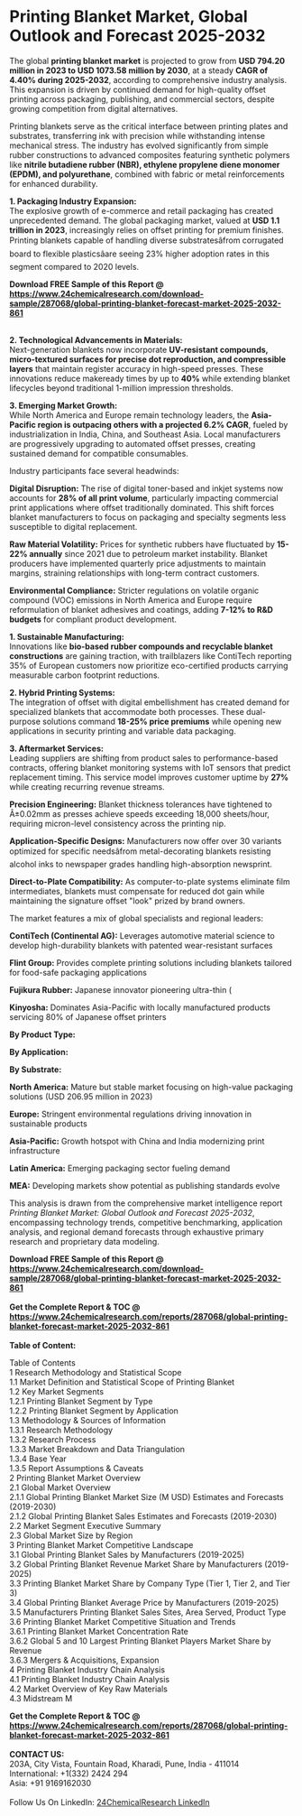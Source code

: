 <h1>Printing Blanket Market, Global Outlook and Forecast 2025-2032</h1><p>The global <strong>printing blanket market</strong> is projected to grow from <strong>USD 794.20 million in 2023 to USD 1073.58 million by 2030</strong>, at a steady <strong>CAGR of 4.40% during 2025-2032</strong>, according to comprehensive industry analysis. This expansion is driven by continued demand for high-quality offset printing across packaging, publishing, and commercial sectors, despite growing competition from digital alternatives.</p><p>Printing blankets serve as the critical interface between printing plates and substrates, transferring ink with precision while withstanding intense mechanical stress. The industry has evolved significantly from simple rubber constructions to advanced composites featuring synthetic polymers like <strong>nitrile butadiene rubber (NBR), ethylene propylene diene monomer (EPDM), and polyurethane</strong>, combined with fabric or metal reinforcements for enhanced durability.</p><p><strong>1. Packaging Industry Expansion:</strong><br>
The explosive growth of e-commerce and retail packaging has created unprecedented demand. The global packaging market, valued at <strong>USD 1.1 trillion in 2023</strong>, increasingly relies on offset printing for premium finishes. Printing blankets capable of handling diverse substratesâfrom corrugated board to flexible plasticsâare seeing 23% higher adoption rates in this segment compared to 2020 levels.</p><div><b>Download FREE Sample of this Report @ 
            <a href="https://www.24chemicalresearch.com/download-sample/287068/global-printing-blanket-forecast-market-2025-2032-861">
            https://www.24chemicalresearch.com/download-sample/287068/global-printing-blanket-forecast-market-2025-2032-861</a></b></div><br><p><strong>2. Technological Advancements in Materials:</strong><br>
Next-generation blankets now incorporate <strong>UV-resistant compounds, micro-textured surfaces for precise dot reproduction, and compressible layers</strong> that maintain register accuracy in high-speed presses. These innovations reduce makeready times by up to <strong>40%</strong> while extending blanket lifecycles beyond traditional 1-million impression thresholds.</p><p><strong>3. Emerging Market Growth:</strong><br>
While North America and Europe remain technology leaders, the <strong>Asia-Pacific region is outpacing others with a projected 6.2% CAGR</strong>, fueled by industrialization in India, China, and Southeast Asia. Local manufacturers are progressively upgrading to automated offset presses, creating sustained demand for compatible consumables.</p><p>Industry participants face several headwinds:</p><p><strong>Digital Disruption:</strong> The rise of digital toner-based and inkjet systems now accounts for <strong>28% of all print volume</strong>, particularly impacting commercial print applications where offset traditionally dominated. This shift forces blanket manufacturers to focus on packaging and specialty segments less susceptible to digital replacement.</p><p><strong>Raw Material Volatility:</strong> Prices for synthetic rubbers have fluctuated by <strong>15-22% annually</strong> since 2021 due to petroleum market instability. Blanket producers have implemented quarterly price adjustments to maintain margins, straining relationships with long-term contract customers.</p><p><strong>Environmental Compliance:</strong> Stricter regulations on volatile organic compound (VOC) emissions in North America and Europe require reformulation of blanket adhesives and coatings, adding <strong>7-12% to R&amp;D budgets</strong> for compliant product development.</p><p><strong>1. Sustainable Manufacturing:</strong><br>
Innovations like <strong>bio-based rubber compounds and recyclable blanket constructions</strong> are gaining traction, with trailblazers like ContiTech reporting 35% of European customers now prioritize eco-certified products carrying measurable carbon footprint reductions.</p><p><strong>2. Hybrid Printing Systems:</strong><br>
The integration of offset with digital embellishment has created demand for specialized blankets that accommodate both processes. These dual-purpose solutions command <strong>18-25% price premiums</strong> while opening new applications in security printing and variable data packaging.</p><p><strong>3. Aftermarket Services:</strong><br>
Leading suppliers are shifting from product sales to performance-based contracts, offering blanket monitoring systems with IoT sensors that predict replacement timing. This service model improves customer uptime by <strong>27%</strong> while creating recurring revenue streams.</p><p><strong>Precision Engineering:</strong> Blanket thickness tolerances have tightened to Â±0.02mm as presses achieve speeds exceeding 18,000 sheets/hour, requiring micron-level consistency across the printing nip.</p><p><strong>Application-Specific Designs:</strong> Manufacturers now offer over 30 variants optimized for specific needsâfrom metal-decorating blankets resisting alcohol inks to newspaper grades handling high-absorption newsprint.</p><p><strong>Direct-to-Plate Compatibility:</strong> As computer-to-plate systems eliminate film intermediates, blankets must compensate for reduced dot gain while maintaining the signature offset "look" prized by brand owners.</p><p>The market features a mix of global specialists and regional leaders:</p><p><strong>ContiTech (Continental AG):</strong> Leverages automotive material science to develop high-durability blankets with patented wear-resistant surfaces</p><p><strong>Flint Group:</strong> Provides complete printing solutions including blankets tailored for food-safe packaging applications</p><p><strong>Fujikura Rubber:</strong> Japanese innovator pioneering ultra-thin (
    </p><p><strong>Kinyosha:</strong> Dominates Asia-Pacific with locally manufactured products servicing 80% of Japanese offset printers</p><p><strong>By Product Type:</strong></p><p><strong>By Application:</strong></p><p><strong>By Substrate:</strong></p><p><strong>North America:</strong> Mature but stable market focusing on high-value packaging solutions (USD 206.95 million in 2023)</p><p><strong>Europe:</strong> Stringent environmental regulations driving innovation in sustainable products</p><p><strong>Asia-Pacific:</strong> Growth hotspot with China and India modernizing print infrastructure</p><p><strong>Latin America:</strong> Emerging packaging sector fueling demand</p><p><strong>MEA:</strong> Developing markets show potential as publishing standards evolve</p><p>This analysis is drawn from the comprehensive market intelligence report <em>Printing Blanket Market: Global Outlook and Forecast 2025-2032</em>, encompassing technology trends, competitive benchmarking, application analysis, and regional demand forecasts through exhaustive primary research and proprietary data modeling.</p><div><b>Download FREE Sample of this Report @ 
            <a href="https://www.24chemicalresearch.com/download-sample/287068/global-printing-blanket-forecast-market-2025-2032-861">
            https://www.24chemicalresearch.com/download-sample/287068/global-printing-blanket-forecast-market-2025-2032-861</a></b></div><br><div><b>Get the Complete Report & TOC @ 
            <a href="https://www.24chemicalresearch.com/reports/287068/global-printing-blanket-forecast-market-2025-2032-861">
            https://www.24chemicalresearch.com/reports/287068/global-printing-blanket-forecast-market-2025-2032-861</a></b></div><br>
            <b>Table of Content:</b><p>Table of Contents<br />
1 Research Methodology and Statistical Scope<br />
1.1 Market Definition and Statistical Scope of Printing Blanket<br />
1.2 Key Market Segments<br />
1.2.1 Printing Blanket Segment by Type<br />
1.2.2 Printing Blanket Segment by Application<br />
1.3 Methodology & Sources of Information<br />
1.3.1 Research Methodology<br />
1.3.2 Research Process<br />
1.3.3 Market Breakdown and Data Triangulation<br />
1.3.4 Base Year<br />
1.3.5 Report Assumptions & Caveats<br />
2 Printing Blanket Market Overview<br />
2.1 Global Market Overview<br />
2.1.1 Global Printing Blanket Market Size (M USD) Estimates and Forecasts (2019-2030)<br />
2.1.2 Global Printing Blanket Sales Estimates and Forecasts (2019-2030)<br />
2.2 Market Segment Executive Summary<br />
2.3 Global Market Size by Region<br />
3 Printing Blanket Market Competitive Landscape<br />
3.1 Global Printing Blanket Sales by Manufacturers (2019-2025)<br />
3.2 Global Printing Blanket Revenue Market Share by Manufacturers (2019-2025)<br />
3.3 Printing Blanket Market Share by Company Type (Tier 1, Tier 2, and Tier 3)<br />
3.4 Global Printing Blanket Average Price by Manufacturers (2019-2025)<br />
3.5 Manufacturers Printing Blanket Sales Sites, Area Served, Product Type<br />
3.6 Printing Blanket Market Competitive Situation and Trends<br />
3.6.1 Printing Blanket Market Concentration Rate<br />
3.6.2 Global 5 and 10 Largest Printing Blanket Players Market Share by Revenue<br />
3.6.3 Mergers & Acquisitions, Expansion<br />
4 Printing Blanket Industry Chain Analysis<br />
4.1 Printing Blanket Industry Chain Analysis<br />
4.2 Market Overview of Key Raw Materials<br />
4.3 Midstream M</p><div><b>Get the Complete Report & TOC @ 
            <a href="https://www.24chemicalresearch.com/reports/287068/global-printing-blanket-forecast-market-2025-2032-861">
            https://www.24chemicalresearch.com/reports/287068/global-printing-blanket-forecast-market-2025-2032-861</a></b></div><br><b>CONTACT US:</b><br>
            203A, City Vista, Fountain Road, Kharadi, Pune, India - 411014<br>
            International: +1(332) 2424 294<br>
            Asia: +91 9169162030 <br><br>
            Follow Us On LinkedIn: <a href="https://www.linkedin.com/company/24chemicalresearch/">24ChemicalResearch LinkedIn</a>